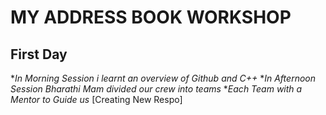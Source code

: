 # MY ADDRESS BOOK WORKSHOP
## First Day
**In Morning Session i learnt an overview of Github and C++*
**In Afternoon Session Bharathi Mam divided our crew into teams*
**Each Team with a Mentor to Guide us*
[Creating New Respo]
